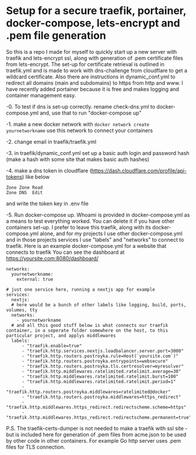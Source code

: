 # Setup for a secure traefik, portainer, docker-compose, lets-encrypt and .pem file generation
So this is a repo I made for myself to quickly start up a new server with traefik and lets-encrypt ssl, along with generation of .pem certificate files from lets-encrypt.
The set-up for certificate retrieval is outlined in traefik.yml and is made to work with dns-challenge from cloudflare to get a wildcard certificate. Also there are instructions in dynamic_conf.yml to redirect all domains (main and subdomains) to https from http and www.
I have recently added portainer because it is free and makes logging and container management easy.

-0. To test if dns is set-up correctly. rename check-dns.yml to docker-compose.yml and, use that to run "docker-compose up"

-1. make a new docker network with `docker network create yournetworkname` use this network to connect your containers

-2. change email in traefik/traefik.yml

-3. in traefik/dynamic_conf.yml set up a basic auth login and password hash (make a hash with some site that makes basic auth hashes)

-4. make a dns token in cloudflare (https://dash.cloudflare.com/profile/api-tokens) like below
````  
Zone Zone Read
Zone DNS  Edit
````
and write the token key in .env file

-5. Run docker-compose up. Whoami is provided in docker-compose.yml as a means to test everything worked. You can delete it if you have other containers set-up. I prefer to leave this traefik, along with its docker-compose.yml alone, and for my projects I use other docker-compose.yml and in those projects services I use "labels" and "networks" to connect to traefik. Here is an example docker-compose.yml for a website that connects to traefik
You can see the dashboard at https://yoursite.com:8080/dashboard/
````
networks:
  yournetworkname:
    external: true

# just one service here, running a nextjs app for example
services:
  nextjs:
  # here would be a bunch of other labels like logging, build, ports, volumes, tty
  networks:
    - yournetworkname
  # and all this good stuff below is what connects our traefik container, in a seperate folder somewhere on the host, to this particular project, and applys middlewares   
  labels:
      - "traefik.enable=true"
      - "traefik.http.services.nextjs.loadbalancer.server.port=3000"
      - "traefik.http.routers.postroyka.rule=Host(`yoursite.com`)"
      - "traefik.http.routers.postroyka.entrypoints=websecure"
      - "traefik.http.routers.postroyka.tls.certresolver=myresolver"
      - "traefik.http.middlewares.ratelimited.ratelimit.average=30"
      - "traefik.http.middlewares.ratelimited.ratelimit.burst=100"
      - "traefik.http.middlewares.ratelimited.ratelimit.period=1"
      - "traefik.http.routers.postroyka.middlewares=ratelimited@docker"
      - "traefik.http.routers.postroyka.middlewares=https_redirect"
      - "traefik.http.middlewares.https_redirect.redirectscheme.scheme=https"
      - "traefik.http.middlewares.https_redirect.redirectscheme.permanent=true"
````

P.S.
The traefik-certs-dumper is not needed to make a traefik with ssl site - but is included here for generation of .pem files from acme.json to be used by other code in other containers. For example Go http server uses .pem files for TLS connection.
